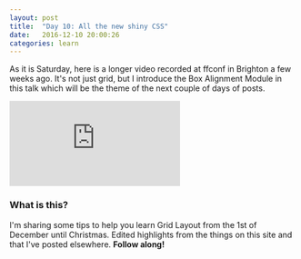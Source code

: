 ```yaml
---
layout: post
title:  "Day 10: All the new shiny CSS"
date:   2016-12-10 20:00:26
categories: learn
---
```


As it is Saturday, here is a longer video recorded at ffconf in Brighton a few weeks ago. It's not just grid, but I introduce the Box Alignment Module in this talk which will be the theme of the next couple of days of posts. 

<div class="embed-container">
<iframe src="https://www.youtube.com/embed/uXYZbLT0j9c?rel=0&amp;showinfo=0" frameborder="0" allowfullscreen></iframe>
</div>



### What is this?

I'm sharing some tips to help you learn Grid Layout from the 1st of December until Christmas. Edited highlights from the things on this site and that I've posted elsewhere. **Follow along!**
